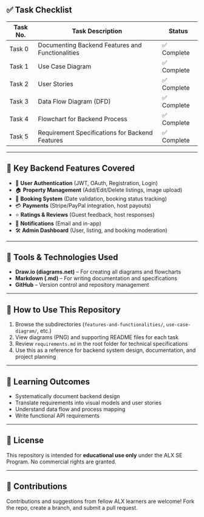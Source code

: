 ## ✅ Task Checklist

| Task No. | Task Description                                                  | Status     |
|----------|-------------------------------------------------------------------|------------|
| Task 0   | Documenting Backend Features and Functionalities                 | ✅ Complete |
| Task 1   | Use Case Diagram                                                  | ✅ Complete |
| Task 2   | User Stories                                                      | ✅ Complete |
| Task 3   | Data Flow Diagram (DFD)                                           | ✅ Complete |
| Task 4   | Flowchart for Backend Process                                     | ✅ Complete |
| Task 5   | Requirement Specifications for Backend Features                  | ✅ Complete |

---

## 🧱 Key Backend Features Covered

- 🔐 **User Authentication** (JWT, OAuth, Registration, Login)
- 🏠 **Property Management** (Add/Edit/Delete listings, image upload)
- 📅 **Booking System** (Date validation, booking status tracking)
- 💳 **Payments** (Stripe/PayPal integration, host payouts)
- ⭐ **Ratings & Reviews** (Guest feedback, host responses)
- 📧 **Notifications** (Email and in-app)
- 🛠️ **Admin Dashboard** (User, listing, and booking moderation)

---

## 📐 Tools & Technologies Used

- **Draw.io (diagrams.net)** – For creating all diagrams and flowcharts
- **Markdown (.md)** – For writing documentation and specifications
- **GitHub** – Version control and repository management

---

## 📌 How to Use This Repository

1. Browse the subdirectories (`features-and-functionalities/`, `use-case-diagram/`, etc.)
2. View diagrams (PNG) and supporting README files for each task
3. Review `requirements.md` in the root folder for technical specifications
4. Use this as a reference for backend system design, documentation, and project planning

---

## 🧠 Learning Outcomes

- Systematically document backend design
- Translate requirements into visual models and user stories
- Understand data flow and process mapping
- Write functional API requirements

---

## 📜 License

This repository is intended for **educational use only** under the ALX SE Program. No commercial rights are granted.

---

## 🤝 Contributions

Contributions and suggestions from fellow ALX learners are welcome! Fork the repo, create a branch, and submit a pull request.
